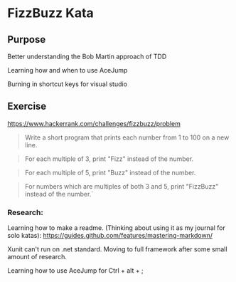 ﻿# FizzBuzz Kata

## Purpose

Better understanding the Bob Martin approach of TDD

Learning how and when to use AceJump

Burning in shortcut keys for visual studio

## Exercise

https://www.hackerrank.com/challenges/fizzbuzz/problem

> Write a short program that prints each number from 1 to 100 on a new line. 

> For each multiple of 3, print "Fizz" instead of the number. 

> For each multiple of 5, print "Buzz" instead of the number. 

> For numbers which are multiples of both 3 and 5, print "FizzBuzz" instead of the number.`


### Research:
Learning how to make a readme. (Thinking about using it as my journal for solo katas):
https://guides.github.com/features/mastering-markdown/

Xunit can't run on .net standard. Moving to full framework after some small amount of research.

Learning how to use AceJump for Ctrl + alt + ;